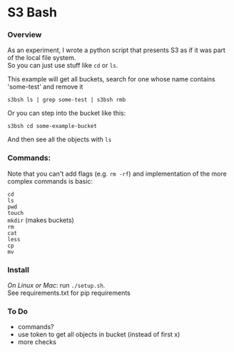 # S3 Bash

### Overview

As an experiment, I wrote a python script that presents S3 as if it was part of the local file system.  
So you can just use stuff like `cd` or `ls`. 

This example will get all buckets, search for one whose name contains 'some-test' and remove it

`s3bsh ls | grep some-test | s3bsh rmb`

Or you can step into the bucket like this:

`s3bsh cd some-example-bucket`

And then see all the objects with `ls`

### Commands:

Note that you can't add flags (e.g. `rm -rf`) and implementation of the more complex
commands is basic:
  
`cd`  
`ls`  
`pwd`  
`touch`   
`mkdir` (makes buckets)  
`rm`   
`cat`  
`less`  
`cp`  
`mv`

### Install

*On Linux or Mac*: run `./setup.sh`.   
See requirements.txt for pip requirements

### To Do

- commands?
- use token to get all objects in bucket (instead of first x)  
- more checks
